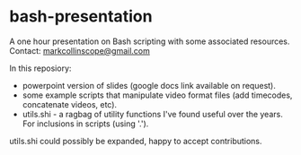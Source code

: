 # bash-presentation
A one hour presentation on Bash scripting with some associated resources.
Contact: markcollinscope@gmail.com

In this reposiory:
-	powerpoint version of slides (google docs link available on request).
-	some example scripts that manipulate video format files (add timecodes, concatenate videos, etc).
-	utils.shi - a ragbag of utility functions I've found useful over the years. For inclusions in scripts (using '.').

utils.shi could possibly be expanded, happy to accept contributions.
